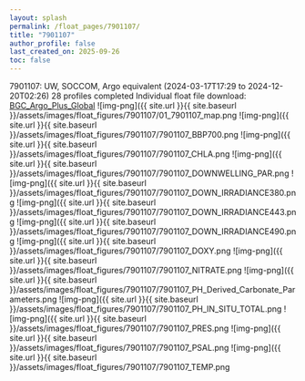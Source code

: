```yaml
---
layout: splash
permalink: /float_pages/7901107/
title: "7901107"
author_profile: false
last_created_on: 2025-09-26
toc: false
---
```

 
7901107: UW, SOCCOM, Argo equivalent (2024-03-17T17:29 to 2024-12-20T02:26)
28 profiles completed
Individual float file download: [BGC_Argo_Plus_Global](https://ftp.soest.hawaii.edu/bgc_argo_plus/Individual_Floats/outliers_removed/7901107_Sprof_processed.nc)
![img-png]({{ site.url }}{{ site.baseurl }}/assets/images/float_figures/7901107/01_7901107_map.png
![img-png]({{ site.url }}{{ site.baseurl }}/assets/images/float_figures/7901107/7901107_BBP700.png
![img-png]({{ site.url }}{{ site.baseurl }}/assets/images/float_figures/7901107/7901107_CHLA.png
![img-png]({{ site.url }}{{ site.baseurl }}/assets/images/float_figures/7901107/7901107_DOWNWELLING_PAR.png
![img-png]({{ site.url }}{{ site.baseurl }}/assets/images/float_figures/7901107/7901107_DOWN_IRRADIANCE380.png
![img-png]({{ site.url }}{{ site.baseurl }}/assets/images/float_figures/7901107/7901107_DOWN_IRRADIANCE443.png
![img-png]({{ site.url }}{{ site.baseurl }}/assets/images/float_figures/7901107/7901107_DOWN_IRRADIANCE490.png
![img-png]({{ site.url }}{{ site.baseurl }}/assets/images/float_figures/7901107/7901107_DOXY.png
![img-png]({{ site.url }}{{ site.baseurl }}/assets/images/float_figures/7901107/7901107_NITRATE.png
![img-png]({{ site.url }}{{ site.baseurl }}/assets/images/float_figures/7901107/7901107_PH_Derived_Carbonate_Parameters.png
![img-png]({{ site.url }}{{ site.baseurl }}/assets/images/float_figures/7901107/7901107_PH_IN_SITU_TOTAL.png
![img-png]({{ site.url }}{{ site.baseurl }}/assets/images/float_figures/7901107/7901107_PRES.png
![img-png]({{ site.url }}{{ site.baseurl }}/assets/images/float_figures/7901107/7901107_PSAL.png
![img-png]({{ site.url }}{{ site.baseurl }}/assets/images/float_figures/7901107/7901107_TEMP.png
